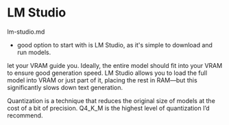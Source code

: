 # LM Studio

lm-studio.md

*   good option to start with is LM Studio, as it's simple to download and run models.

let your VRAM guide you. Ideally, the entire model should fit into your VRAM to ensure good generation speed. LM Studio allows you to load the full model into VRAM or just part of it, placing the rest in RAM—but this significantly slows down text generation.

Quantization is a technique that reduces the original size of models at the cost of a bit of precision. Q4_K_M is the highest level of quantization I’d recommend.



